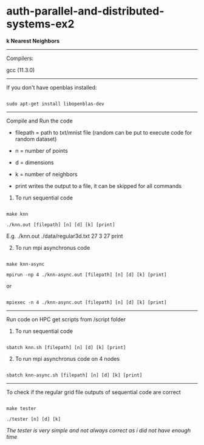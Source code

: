 # auth-parallel-and-distributed-systems-ex2

**k Nearest Neighbors**

---

Compilers:

gcc (11.3.0)

---

If you don't have openblas installed:

```

sudo apt-get install libopenblas-dev

```

---

Compile and Run the code

- filepath = path to txt/mnist file (random can be put to execute code for random dataset)

- n = number of points

- d = dimensions

- k = number of neighbors

- print writes the output to a file, it can be skipped for all commands

1. To run sequential code

```

make knn

./knn.out [filepath] [n] [d] [k] [print]

```

E.g. ./knn.out ./data/regular3d.txt 27 3 27 print

2. To run mpi asynchronus code

```

make knn-async

mpirun -np 4 ./knn-async.out [filepath] [n] [d] [k] [print]

```

or

```

mpiexec -n 4 ./knn-async.out [filepath] [n] [d] [k] [print]

```
---

Run code on HPC get scripts from /script folder

1. To run sequential code

```

sbatch knn.sh [filepath] [n] [d] [k] [print]

```

2. To run mpi asynchronus code on 4 nodes

```

sbatch knn-async.sh [filepath] [n] [d] [k] [print]

```

---

To check if the regular grid file outputs of sequential code are correct

```

make tester

./tester [n] [d] [k]

```

*The tester is very simple and not always correct as i did not have enough time*
